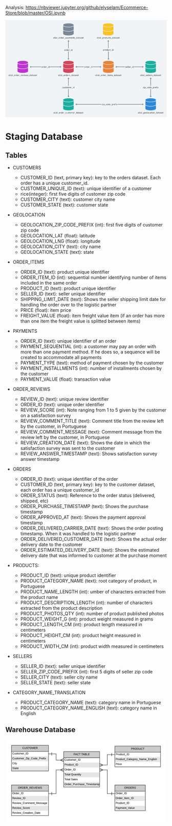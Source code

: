 Analysis: https://nbviewer.jupyter.org/github/elyselam/Ecommerce-Store/blob/master/OSI.ipynb

![](olist.png)
# Staging Database
## Tables


- CUSTOMERS
	- CUSTOMER_ID (text, primary key): key to the orders dataset. Each order has a unique customer_id.
	- CUSTOMER_UNIQUE_ID (text): unique identifier of a customer
	- rice(integer): first five digits of customer zip code
	- CUSTOMER_CITY (text): customer city name
	- CUSTOMER_STATE (text): customer state

- GEOLOCATION
	- GEOLOCATION_ZIP_CODE_PREFIX (int): first five digits of customer zip code
	- GEOLOCATION_LAT (float): latitude 
	- GEOLOCATION_LNG (float): longitude
	- GEOLOCATION_CITY (text): city name
	- GEOLOCATION_STATE (text): state


- ORDER_ITEMS
	- ORDER_ID (text): product unique identifier
	- ORDER_ITEM_ID (int): sequential number identifying number of items included in the same order
	- PRODUCT_ID (text): product unique identifier
	- SELLER_ID  (text): seller unique identifier
	- SHIPPING_LIMIT_DATE (text): Shows the seller shipping limit date for handling the order over to the logistic partner
	- PRICE (float): item price
	- FREIGHT_VALUE (float): item freight value item (if an order has more than one item the freight value is splitted between items)


- PAYMENTS
	- ORDER_ID (text): unique identifier of an order
	- PAYMENT_SEQUENTIAL (int): a customer may pay an order with more than one payment method. If he does so, a sequence will be created to accommodate all payments
	- PAYMENT_TYPE (text): method of payment chosen by the customer
	- PAYMENT_INSTALLMENTS (int): number of installments chosen by the customer
	- PAYMENT_VALUE (float): transaction value 

- ORDER_REVIEWS
	- REVIEW_ID (text): unique review identifier
	- ORDER_ID (text): unique order identifier
	- REVIEW_SCORE (int): Note ranging from 1 to 5 given by the customer on a satisfaction survey
	- REVIEW_COMMENT_TITLE (text): Comment title from the review left by the customer, in Portuguese
	- REVIEW_COMMENT_MESSAGE (text): Comment message from the review left by the customer, in Portuguese
	- REVIEW_CREATION_DATE (text): Shows the date in which the satisfaction survey was sent to the customer
	- REVIEW_ANSWER_TIMESTAMP (text): Shows satisfaction survey answer timestamp

- ORDERS
	- ORDER_ID (text): unique identifier of the order
	- CUSTOMER_ID (text, primary key): key to the customer dataset, each order has a unique customer_id
	- ORDER_STATUS (text): Reference to the order status (delivered, shipped, etc)
	- ORDER_PURCHASE_TIMESTAMP (text): Shows the purchase timestamp
	- ORDER_APPROVED_AT (text): Shows the payment approval timestamp
	- ORDER_DELIVERED_CARRIER_DATE (text): Shows the order posting timestamp. When it was handled to the logistic partner
	- ORDER_DELIVERED_CUSTOMER_DATE (text): Shows the actual order delivery date to the customer
	- ORDER_ESTIMATED_DELIVERY_DATE (text): Shows the estimated delivery date that was informed to customer at the purchase moment

- PRODUCTS:
	- PRODUCT_ID (text): unique product identifier
	- PRODUCT_CATEGORY_NAME (text): root category of product, in Portuguese
	- PRODUCT_NAME_LENGTH (int): umber of characters extracted from the product name
	- PRODUCT_DESCRIPTION_LENGTH (int): number of characters extracted from the product description
	- PRODUCT_PHOTOS_QTY (int): number of product published photos
	- PRODUCT_WEIGHT_G (int): product weight measured in grams
	- PRODUCT_LENGTH_CM (int): product length measured in centimeters
	- PRODUCT_HEIGHT_CM (int): product height measured in centimeters
	- PRODUCT_WIDTH_CM (int): product width measured in centimeters

- SELLERS
	- SELLER_ID (text): seller unique identifier
	- SELLER_ZIP_CODE_PREFIX (int): first 5 digits of seller zip code
	- SELLER_CITY (text): seller city name
	- SELLER_STATE (text): seller state


- CATEGORY_NAME_TRANSLATION
	- PRODUCT_CATEGORY_NAME (text): category name in Portuguese
	- PRODUCT_CATEGORY_NAME_ENGLISH (text): category name in English



## Warehouse Database

![](https://github.com/elyselam/Ecommerce-Store/blob/master/Ecommerce.png)























